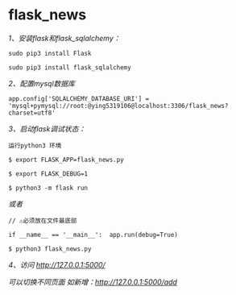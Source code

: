 # flask_news


_1、安装flask和flask_sqlalchemy：_

`sudo pip3 install Flask`

`sudo pip3 install flask_sqlalchemy`

_2、配置mysql数据库_

`app.config['SQLALCHEMY_DATABASE_URI'] = 'mysql+pymysql://root:@ying5319106@localhost:3306/flask_news?charset=utf8'
`



_3、启动flask调试状态：_

`运行python3 环境`

`$ export FLASK_APP=flask_news.py`

`$ export FLASK_DEBUG=1`

`$ python3 -m flask run`

_或者_

`// ⚠️必须放在文件最底部`

`if __name__ == '__main__': 
    app.run(debug=True)`
    
`$ python3 flask_news.py   ` 

_4、访问 http://127.0.0.1:5000/_ 

_可以切换不同页面
如新增：http://127.0.0.1:5000/add_
